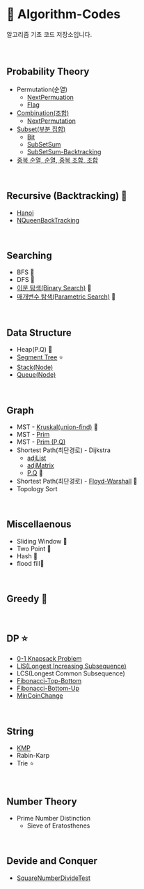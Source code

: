 # 🔑 Algorithm-Codes
알고리즘 기초 코드 저장소입니다.
</br>
</br>
</br>

## Probability Theory
* Permutation(순열)
  * [NextPermuation](permuNP.java) 
  * [Flag](permuation_flag.java)
* [Combination(조합)](combi.java)
   * [NextPermutation](combiNP.java) 
* [Subset(부분 집합)](subSet.java)
   * [Bit](subSet_bit.java)
   * [SubSetSum](subSetSum.java)
   * [SubSetSum-Backtracking](subSetSum_back.java) 
* [중복 순열, 순열, 중복 조합, 조합](diceTest.java)
</br>

## Recursive (Backtracking) 🌟
* [Hanoi](hanoi.java)
* [NQueenBackTracking](nqueenback.java)
</br>

## Searching
* BFS 🌟
* DFS 🌟
* [이분 탐색(Binary Search)](binarysearch.java) 🌟
* [매개변수 탐색(Parametric Search)](parametricSearch.md) 🌟
</br>

## Data Structure
* Heap(P.Q) 🌟
* [Segment Tree](segmentTree.java) ⭐
* [Stack(Node)](stack.java)
* [Queue(Node)](queue.java)
</br>

## Graph
* MST - [Kruskal(union-find)](kruskal.java) 🌟
* MST - [Prim](prim.java)
* MST - [Prim (P.Q)](prim_pq.java)
* Shortest Path(최단경로) - Dijkstra 
   * [adjList](dijkstra_adjList.java) 
   * [adjMatrix](dijkstra_adjMatrix.java)
   * [P.Q](dijkstra_pq.java) 🌟
* Shortest Path(최단경로) - [Floyd-Warshall](floyd.java) 🌟
* Topology Sort
</br>

## Miscellaenous
* Sliding Window 🌟
* Two Point 🌟
* Hash 🌟
* flood fill🌟
</br>

## Greedy 🌟
</br>

## DP ⭐
* [0-1 Knapsack Problem](zerooneknapsack.java)
* [LIS(Longest Increasing Subsequence)](lis.java)
* LCS(Longest Common Subsequence)
* [Fibonacci-Top-Bottom](fibonacci.java)
* [Fibonacci-Bottom-Up](fibonacci2.java)
* [MinCoinChange](minCoinChange.java)
</br>

## String
* [KMP](kmp.java)
* Rabin-Karp
* Trie ⭐
</br>

## Number Theory
* Prime Number Distinction
    * Sieve of Eratosthenes
</br>

## Devide and Conquer
* [SquareNumberDivideTest](divideTest.java)

